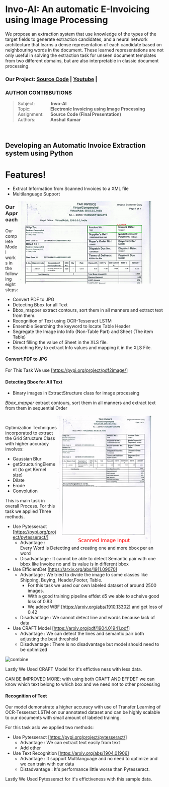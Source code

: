 # Invo-AI: An automatic E-Invoicing using Image Processing
We propose an extraction system that use knowledge of the types of the target fields to generate extraction candidates, and a neural network architecture that learns a dense representation of each candidate based on neighbouring words in the document. These learned representations are not only useful in solving the extraction task for unseen document templates from two different domains, but are also interpretable in classic document processing.

### Our Project: [Source Code](https://github.com/Luckygyana/Invo-AI) | [Youtube]() | <br>

### AUTHOR CONTRIBUTIONS
> Subject: &nbsp; &emsp; &emsp; &nbsp;**Invo-AI** <br>
> Topic:&emsp; &emsp; &nbsp; &nbsp; &nbsp; &nbsp;**Electronic Invoicing using Image Processing** <br>
> Assignment: &emsp;  **Source Code (Final Presentation)** <br>
> Authors:&ensp; &ensp; &emsp; &nbsp; **Anshul Kumar** <br>
<br>

## Developing an Automatic Invoice Extraction system using Python <br>

# Features!

  - Extract Information from Scanned Invoices to a XML file
  - Multilanguage Support

<figure>
  <img src="./Results/OCR_Text_Parsing.gif" align="right" width=450/>
</figure>

### Our Approach

Our complete Model works in the following eight steps:

* Convert PDF to JPG
* Detecting Bbox for all Text
* Bbox_mapper extract contours, sort them in all manners and extract text from them.
* Recognition of Text using OCR-Tesseract LSTM
* Ensemble Searching the keyword to locate Table Header
* Segregate the Image into Info (Non-Table Part) and Sheet (The item Table)
* Direct filling the value of Sheet in the XLS file. 
* Searching Key to extract Info values and mapping it in the XLS File.

#### Convert PDF to JPG

For This Task We use  [https://pypi.org/project/pdf2image/]

#### Detecting Bbox for All Text

- Binary images in ExtractStructure class for image processing

*Bbox_mapper* extract contours, sort them in all manners and extract text from them in sequential Order

<figure>
  <img src="./Results/Table_Detection_Algorithm_Demo.gif" align="right" width=300/>
</figure>

<br>

Optimization Techniques incorporated to extract the Grid Structure Class with higher accuracy involves:
- Gaussian Blur
- getStructuringElement (to get Kernel size)
- Dilate
- Erode
- Convolution

This is main task in overall Process. For this task we applied Three methods.

* Use Pytesseract [https://pypi.org/project/pytesseract/]
    * Advantage : Every Word is Detecting and creating one and more bbox per an word
    * Disadvantage : It cannot be able to detect Semantic pair with one bbox like Invoice no and its value is in different bbox
* Use EfficientDet [https://arxiv.org/abs/1911.09070]
    * Advantage : We tried to divide the image to some classes like Shipping, Buying, Header,Footer, Table. 
        * For this task we used our own labeled dataset of around 2500 images.
        * With a good training pipeline effdet d5 we able to acheive good loss of 0.83
        * We added WBF [https://arxiv.org/abs/1910.13302] and get loss of 0.42
    * Disadvantage : We cannot detect line and words because lack of data 
* Use CRAFT Model [https://arxiv.org/pdf/1904.01941.pdf]
    * Advantage : We can detect the lines and semantic pair both adjusting the best threshold
    * Disadvantage : There is no disadvantage but model should need to be optimized

![combine](https://user-images.githubusercontent.com/54680536/89717404-0ba6db00-d9d4-11ea-8619-77db7d248141.jpg)

Lastly We Used CRAFT Model for it's effictive ness with less data.

CAN BE IMPROVED MORE:
    with using both CRAFT AND EFFDET we can know which text belong to which box and we need not to other processing

#### Recognition of Text 
Our model demonstrate a higher accuracy with use of Transfer Learning of OCR-Tesseract LSTM on our annotated dataset and can be highly scalable to our documents with small amount of labeled training.

For this task aslo we applied two methods:
* Use Pytesseract [https://pypi.org/project/pytesseract/]
    * Advantage : We can extract text easily from text
    * Add other
* Use Text Recognition [https://arxiv.org/abs/1904.01906]
    * Advantage : It support Multilanguage and no need to optimize and we can train with our data
    * Distadvantage : It's performance little worse than Pytesseract.

Lastly We Used Pytesseract for it's effictiveness with this sample data.

